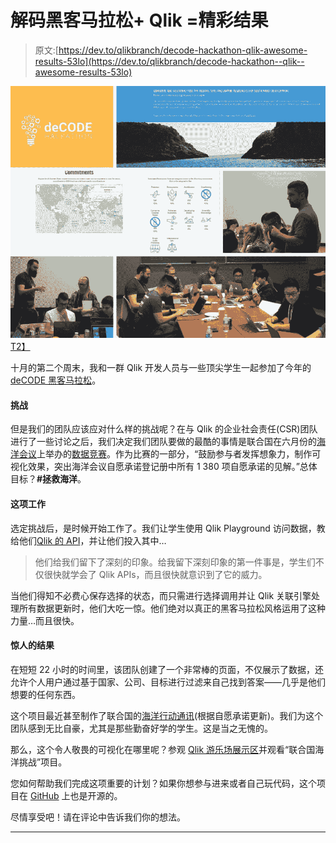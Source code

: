 # 解码黑客马拉松+ Qlik =精彩结果

> 原文:[https://dev.to/qlikbranch/decode-hackathon-qlik-awesome-results-53lo](https://dev.to/qlikbranch/decode-hackathon--qlik--awesome-results-53lo)

[![](img/237397b1ae0729b376b4080ae6010edd.png)T2】](https://res.cloudinary.com/practicaldev/image/fetch/s--8IuA9YAq--/c_limit%2Cf_auto%2Cfl_progressive%2Cq_auto%2Cw_880/https://cdn-images-1.medium.com/max/945/1%2AOkHNHWwwPnn9sYBruCdJKQ.jpeg)

十月的第二个周末，我和一群 Qlik 开发人员与一些顶尖学生一起参加了今年的 [deCODE 黑客马拉松](http://hackdecode.io/)。

#### 挑战

但是我们的团队应该应对什么样的挑战呢？在与 Qlik 的企业社会责任(CSR)团队进行了一些讨论之后，我们决定我们团队要做的最酷的事情是联合国在六月份的[海洋会议](https://oceanconference.un.org/)上举办的[数据竞赛](https://oceanconference.un.org/commitments/#visual)。作为比赛的一部分，“鼓励参与者发挥想象力，制作可视化效果，突出海洋会议自愿承诺登记册中所有 1 380 项自愿承诺的见解。”总体目标？**#拯救海洋**。

#### 这项工作

选定挑战后，是时候开始工作了。我们让学生使用 Qlik Playground 访问数据，教给他们[Qlik 的 API](http://help.qlik.com/en-US/sense-developer/3.0/Content/APIs-and-SDKs.htm)，并让他们投入其中…

> 他们给我们留下了深刻的印象。给我留下深刻印象的第一件事是，学生们不仅很快就学会了 Qlik APIs，而且很快就意识到了它的威力。

当他们得知不必费心保存选择的状态，而只需进行选择调用并让 Qlik 关联引擎处理所有数据更新时，他们大吃一惊。他们绝对以真正的黑客马拉松风格运用了这种力量…而且很快。

#### 惊人的结果

在短短 22 小时的时间里，该团队创建了一个非常棒的页面，不仅展示了数据，还允许个人用户通过基于国家、公司、目标进行过滤来自己找到答案——几乎是他们想要的任何东西。

这个项目最近甚至制作了联合国的[海洋行动通讯](https://oceanconference.un.org/OceanAction/2)(根据自愿承诺更新)。我们为这个团队感到无比自豪，尤其是那些勤奋好学的学生。这是当之无愧的。

那么，这个令人敬畏的可视化在哪里呢？参观 [Qlik 游乐场展示区](http://playground.qlik.com/showcase)并观看“联合国海洋挑战”项目。

您如何帮助我们完成这项重要的计划？如果你想参与进来或者自己玩代码，这个项目在 [GitHub](https://github.com/QlikHackathon/decode-oct-2017) 上也是开源的。

尽情享受吧！请在评论中告诉我们你的想法。

* * *